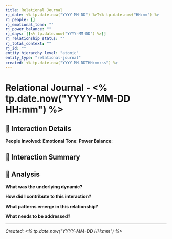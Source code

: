 ```yaml
---
title: Relational Journal
rj_date: <% tp.date.now("YYYY-MM-DD") %>T<% tp.date.now("HH:mm") %>
rj_people: []
rj_emotional_tone: ""
rj_power_balance: ""
rj_days: [[<% tp.date.now("YYYY-MM-DD") %>]]
rj_relationship_status: ""
rj_total_context: ""
rj_id: ""
entity_hierarchy_level: "atomic"
entity_type: "relational-journal"
created: <% tp.date.now("YYYY-MM-DDTHH:mm:ss") %>
---
```


# Relational Journal - <% tp.date.now("YYYY-MM-DD HH:mm") %>

## 👥 Interaction Details

**People Involved**: 
**Emotional Tone**: 
**Power Balance**: 

## 📝 Interaction Summary

## 🧠 Analysis

**What was the underlying dynamic?**

**How did I contribute to this interaction?**

**What patterns emerge in this relationship?**

**What needs to be addressed?**

---

*Created: <% tp.date.now("YYYY-MM-DD HH:mm") %>*
